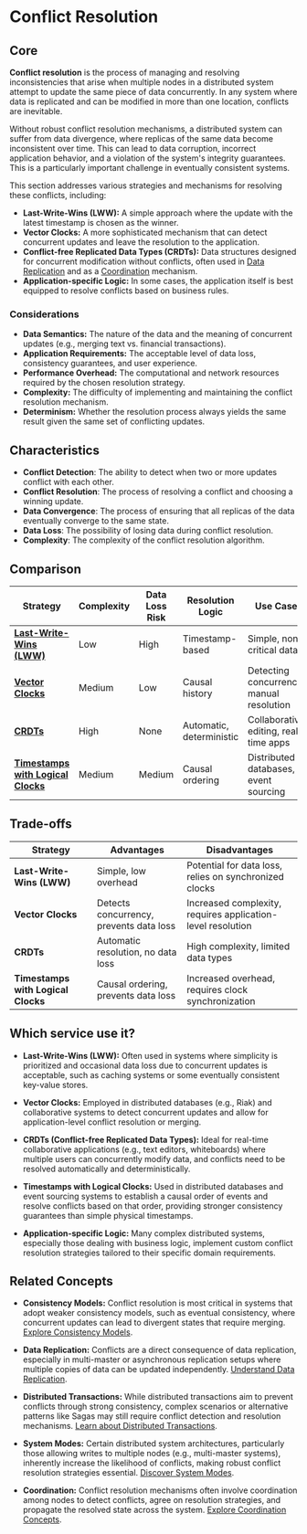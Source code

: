 # Conflict Resolution

## Core

**Conflict resolution** is the process of managing and resolving inconsistencies that arise when multiple nodes in a distributed system attempt to update the same piece of data concurrently. In any system where data is replicated and can be modified in more than one location, conflicts are inevitable.

Without robust conflict resolution mechanisms, a distributed system can suffer from data divergence, where replicas of the same data become inconsistent over time. This can lead to data corruption, incorrect application behavior, and a violation of the system's integrity guarantees. This is a particularly important challenge in eventually consistent systems.

This section addresses various strategies and mechanisms for resolving these conflicts, including:
- **Last-Write-Wins (LWW):** A simple approach where the update with the latest timestamp is chosen as the winner.
- **Vector Clocks:** A more sophisticated mechanism that can detect concurrent updates and leave the resolution to the application.
- **Conflict-free Replicated Data Types (CRDTs):** Data structures designed for concurrent modification without conflicts, often used in [Data Replication](../data-replication/README.md) and as a [Coordination](../coordination/README.md) mechanism.
- **Application-specific Logic:** In some cases, the application itself is best equipped to resolve conflicts based on business rules.

### Considerations

-   **Data Semantics:** The nature of the data and the meaning of concurrent updates (e.g., merging text vs. financial transactions).
-   **Application Requirements:** The acceptable level of data loss, consistency guarantees, and user experience.
-   **Performance Overhead:** The computational and network resources required by the chosen resolution strategy.
-   **Complexity:** The difficulty of implementing and maintaining the conflict resolution mechanism.
-   **Determinism:** Whether the resolution process always yields the same result given the same set of conflicting updates.

## Characteristics

- **Conflict Detection**: The ability to detect when two or more updates conflict with each other.
- **Conflict Resolution**: The process of resolving a conflict and choosing a winning update.
- **Data Convergence**: The process of ensuring that all replicas of the data eventually converge to the same state.
- **Data Loss**: The possibility of losing data during conflict resolution.
- **Complexity**: The complexity of the conflict resolution algorithm.

## Comparison

| Strategy | Complexity | Data Loss Risk | Resolution Logic | Use Case |
|---|---|---|---|---|
| **[Last-Write-Wins (LWW)](./last-write-wins)** | Low | High | Timestamp-based | Simple, non-critical data |
| **[Vector Clocks](./vector-clocks)** | Medium | Low | Causal history | Detecting concurrency, manual resolution |
| **[CRDTs](./crdts)** | High | None | Automatic, deterministic | Collaborative editing, real-time apps |
| **[Timestamps with Logical Clocks](./timestamps-with-logical-clocks)** | Medium | Medium | Causal ordering | Distributed databases, event sourcing |

## Trade-offs

| Strategy | Advantages | Disadvantages |
|---|---|---|
| **Last-Write-Wins (LWW)** | Simple, low overhead | Potential for data loss, relies on synchronized clocks |
| **Vector Clocks** | Detects concurrency, prevents data loss | Increased complexity, requires application-level resolution |
| **CRDTs** | Automatic resolution, no data loss | High complexity, limited data types |
| **Timestamps with Logical Clocks** | Causal ordering, prevents data loss | Increased overhead, requires clock synchronization |

## Which service use it?



-   **Last-Write-Wins (LWW):** Often used in systems where simplicity is prioritized and occasional data loss due to concurrent updates is acceptable, such as caching systems or some eventually consistent key-value stores.

-   **Vector Clocks:** Employed in distributed databases (e.g., Riak) and collaborative systems to detect concurrent updates and allow for application-level conflict resolution or merging.

-   **CRDTs (Conflict-free Replicated Data Types):** Ideal for real-time collaborative applications (e.g., text editors, whiteboards) where multiple users can concurrently modify data, and conflicts need to be resolved automatically and deterministically.

-   **Timestamps with Logical Clocks:** Used in distributed databases and event sourcing systems to establish a causal order of events and resolve conflicts based on that order, providing stronger consistency guarantees than simple physical timestamps.

-   **Application-specific Logic:** Many complex distributed systems, especially those dealing with business logic, implement custom conflict resolution strategies tailored to their specific domain requirements.

## Related Concepts

-   **Consistency Models:** Conflict resolution is most critical in systems that adopt weaker consistency models, such as eventual consistency, where concurrent updates can lead to divergent states that require merging. [Explore Consistency Models](../consistency-models/README.md).

-   **Data Replication:** Conflicts are a direct consequence of data replication, especially in multi-master or asynchronous replication setups where multiple copies of data can be updated independently. [Understand Data Replication](../data-replication/README.md).

-   **Distributed Transactions:** While distributed transactions aim to prevent conflicts through strong consistency, complex scenarios or alternative patterns like Sagas may still require conflict detection and resolution mechanisms. [Learn about Distributed Transactions](../distributed-transactions/README.md).

-   **System Modes:** Certain distributed system architectures, particularly those allowing writes to multiple nodes (e.g., multi-master systems), inherently increase the likelihood of conflicts, making robust conflict resolution strategies essential. [Discover System Modes](../system-mode/README.md).

-   **Coordination:** Conflict resolution mechanisms often involve coordination among nodes to detect conflicts, agree on resolution strategies, and propagate the resolved state across the system. [Explore Coordination Concepts](../coordination/README.md).
